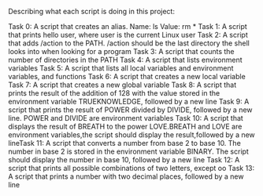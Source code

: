 Describing what each script is doing in this project:

Task 0: A script that creates an alias. Name: ls Value: rm *
Task 1: A script that prints hello user, where user is the current Linux user
Task 2: A script that adds /action to the PATH. /action should be the last directory the shell looks into when looking for a program
Task 3: A script that counts the number of directories in the PATH
Task 4: A script that lists environment variables
Task 5: A script that lists all local variables and environment variables, and functions
Task 6: A script that creates a new local variable
Task 7: A script that creates a new global variable
Task 8: A script that prints the result of the addition of 128 with the value stored in the environment variable TRUEKNOWLEDGE, followed by a new line
Task 9: A script that prints the result of POWER divided by DIVIDE, followed by a new line. POWER and DIVIDE are environment variables
Task 10: A script that displays the result of BREATH to the power LOVE.BREATH and LOVE are environment variables,the script should display the result,followed by a new lineTask 11: A script that converts a number from base 2 to base 10. The number in base 2 is stored in the environment variable BINARY. The script should display the number in base 10, followed by a new line
Task 12: A script that prints all possible combinations of two letters, except oo
Task 13: A script that prints a number with two decimal places, followed by a new line

